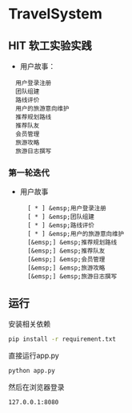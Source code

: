 # TravelSystem
## HIT 软工实验实践

 - 用户故事：
  ~~~
    用户登录注册  
    团队组建  
    路线评价  
    用户的旅游意向维护
    推荐规划路线
    推荐队友
    会员管理
    旅游攻略
    旅游日志撰写
  ~~~

### 第一轮迭代


- 用户故事
  ~~~
    [ * ] &emsp;用户登录注册
    [ * ] &emsp;团队组建
    [ * ] &emsp;路线评价
    [ * ] &emsp;用户的旅游意向维护
    [&emsp;] &emsp;推荐规划路线
    [&emsp;] &emsp;推荐队友
    [&emsp;] &emsp;会员管理
    [&emsp;] &emsp;旅游攻略
    [&emsp;] &emsp;旅游日志撰写
  ~~~

## 运行

  安装相关依赖
  ~~~bash
  pip install -r requirement.txt
  ~~~
  直接运行app.py
  ~~~bash
  python app.py
  ~~~
  然后在浏览器登录
  ~~~
  127.0.0.1:8080
  ~~~